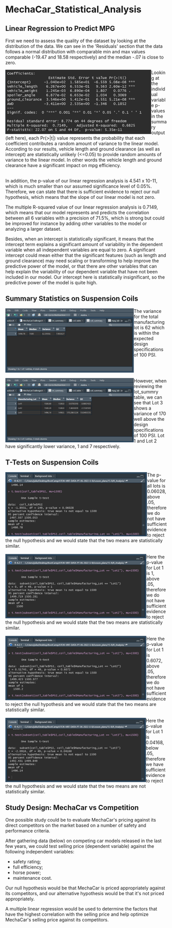 # MechaCar_Statistical_Analysis

## Linear Regression to Predict MPG

First we need to assess the quality of the dataset by looking at the distribution of the data. We can see in the 'Residuals' section that the data follows a normal distribution with comparable min and max values comparable (-19.47 and 18.58 respectively) and the median -.07 is close to zero.

<img align='left' src='Resources/mpg_pvalue.png' height='200'>
Looking at the individual variable p-values in the summary output (left here), each Pr(>|t|) value represents the probability that each coefficient contributes a random amount of variance to the linear model. According to our results, vehicle length and ground clearance (as well as intercept) are statistically unlikely (<=0.05) to provide random amounts of variance to the linear model. In other words the vehicle length and ground clearance have a significant impact on mpg efficiency.
<br clear="left"/>

<br>

In addition, the p-value of our linear regression analysis is 4.541 x 10-11, which is much smaller than our assumed significance level of 0.05%. Therefore, we can state that there is sufficient evidence to reject our null hypothesis, which means that the slope of our linear model is not zero.
<br>

The multiple R-squared value of our linear regression analysis is 0.7149, which means that our model represents and predicts the correlation between all 6 variables with a precision of 71.5%, which is strong but could be improved for instance by adding other variables to the model or analyzing a larger dataset.
<br>

Besides, when an intercept is statistically significant, it means that the intercept term explains a significant amount of variability in the dependent variable when all independent variables are equal to zero. A significant intercept could mean either that the significant features (such as length and ground clearance) may need scaling or transforming to help improve the predictive power of the model, or that there are other variables that can help explain the variability of our dependent variable that have not been included in our model. Our intercept here is statistically insignificant, so the predictive power of the model is quite high.
<br>


## Summary Statistics on Suspension Coils

<img align='left' src='Resources/coil_summary.png' height='200'>
The variance for the total manufacturing lot is 62 which is within the expected design specifications of 100 PSI.
<br clear="left"/>

<br>

<img align='left' src='Resources/lot_summary.png' height='200'>
However, when reviewing the lot_summry table, we can see that Lot 3 shows a variance of 170 well above the design specifications of 100 PSI. Lot 1 and Lot 2 have significantly lower variance, 1 and 7 respectively.
<br clear="left"/>


## T-Tests on Suspension Coils

<img align='left' src='Resources/ttest_all_lots.png' height='200'>
The p-value for all lots is 0.06028, above .05, therefore we do not have sufficient evidence to reject the null hypothesis and we would state that the two means are statistically similar.
<br clear="left"/>

<br>

<img align='left' src='Resources/ttest_lot1.png' height='200'>
Here the p-value for Lot 1 is 1, above .05, therefore we do not have sufficient evidence to reject the null hypothesis and we would state that the two means are statistically similar.
<br clear="left"/>

<br>

<img align='left' src='Resources/ttest_lot2.png' height='200'>
Here the p-value for Lot 1 is 0.6072, above .05, therefore we do not have sufficient evidence to reject the null hypothesis and we would state that the two means are statistically similar.
<br clear="left"/>

<br>

<img align='left' src='Resources/ttest_lot3.png' height='200'>
Here the p-value for Lot 1 is 0.04168, below .05, therefore we have sufficient evidence to reject the null hypothesis and we would state that the two means are not statistically similar.
<br clear="left"/>


## Study Design: MechaCar vs Competition

One possible study could be to evaluate MechaCar's pricing against its direct competitors on the market based on a number of safety and performance criteria.

After gathering data (below) on competing car models released in the last few years, we could test selling price (dependent variable) against the following independent variables:
- safety rating;
- full efficiency;
- horse power;
- maintenance cost.

Our null hypothesis would be that MechaCar is priced appropriately against its competitors, and our alternative hypothesis would be that it's not priced appropriately.

A multiple linear regression would be used to determine the factors that have the highest correlation with the selling price and help optimize MechaCar's selling price against its competitors.
